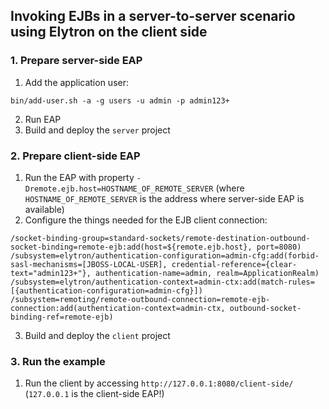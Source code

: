 ## Invoking EJBs in a server-to-server scenario using Elytron on the client side
### 1. Prepare server-side EAP
1. Add the application user:
```
bin/add-user.sh -a -g users -u admin -p admin123+
```
2. Run EAP
3. Build and deploy the `server` project

### 2. Prepare client-side EAP
1. Run the EAP with property `-Dremote.ejb.host=HOSTNAME_OF_REMOTE_SERVER` (where `HOSTNAME_OF_REMOTE_SERVER` is the address where server-side EAP is available)
2. Configure the things needed for the EJB client connection:
```
/socket-binding-group=standard-sockets/remote-destination-outbound-socket-binding=remote-ejb:add(host=${remote.ejb.host}, port=8080)
/subsystem=elytron/authentication-configuration=admin-cfg:add(forbid-sasl-mechanisms=[JBOSS-LOCAL-USER], credential-reference={clear-text="admin123+"}, authentication-name=admin, realm=ApplicationRealm)
/subsystem=elytron/authentication-context=admin-ctx:add(match-rules=[{authentication-configuration=admin-cfg}])
/subsystem=remoting/remote-outbound-connection=remote-ejb-connection:add(authentication-context=admin-ctx, outbound-socket-binding-ref=remote-ejb)
```

3. Build and deploy the `client` project

### 3. Run the example
1. Run the client by accessing `http://127.0.0.1:8080/client-side/` (`127.0.0.1` is the client-side EAP!)

